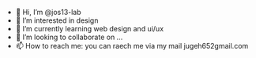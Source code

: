 - 👋 Hi, I’m @jos13-lab
- 👀 I’m interested in design
- 🌱 I’m currently learning web design and ui/ux 
- 💞️ I’m looking to collaborate on ...
- 📫 How to reach me: you can raech me via my mail jugeh652gmail.com

<!---
jos13-lab/jos13-lab is a ✨ special ✨ repository because its `README.md` (this file) appears on your GitHub profile.
You can click the Preview link to take a look at your changes.
--->
